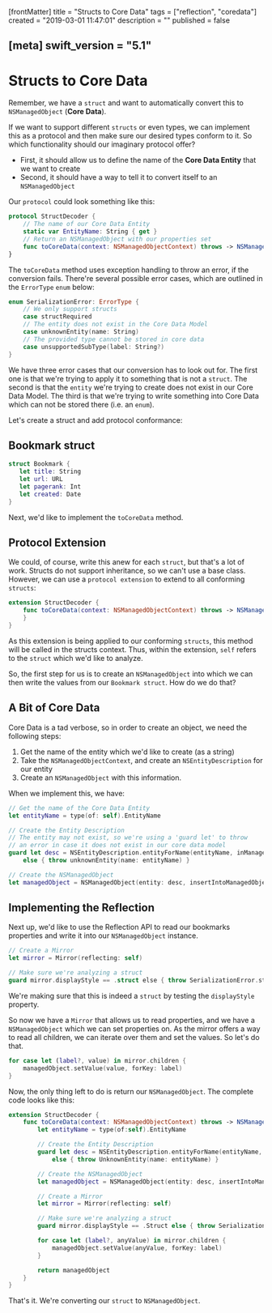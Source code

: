 [frontMatter]
title = "Structs to Core Data"
tags = ["reflection", "coredata"]
created = "2019-03-01 11:47:01"
description = ""
published = false

[meta]
swift_version = "5.1"
---

# Structs to Core Data

Remember, we have a `struct` and want to automatically convert this to
`NSManagedObject` (**Core Data**).

If we want to support different `structs` or even types, we can
implement this as a protocol and then make sure our desired types
conform to it. So which functionality should our imaginary protocol
offer?

-   First, it should allow us to define the name of the **Core Data
    Entity** that we want to create
-   Second, it should have a way to tell it to convert itself to an
    `NSManagedObject`

Our `protocol` could look something like this:

``` Swift
protocol StructDecoder {
    // The name of our Core Data Entity
    static var EntityName: String { get }
    // Return an NSManagedObject with our properties set
    func toCoreData(context: NSManagedObjectContext) throws -> NSManagedObject
}
```

The `toCoreData` method uses exception handling to
throw an error, if the conversion fails. There\'re several possible
error cases, which are outlined in the `ErrorType` `enum` below:

``` Swift
enum SerializationError: ErrorType {
    // We only support structs
    case structRequired
    // The entity does not exist in the Core Data Model
    case unknownEntity(name: String)
    // The provided type cannot be stored in core data
    case unsupportedSubType(label: String?)
}
```

We have three error cases that our conversion has to look out for. The
first one is that we\'re trying to apply it to something that is not a
`struct`. The second is that the `entity` we\'re trying to create does
not exist in our Core Data Model. The third is that we\'re trying to
write something into Core Data which can not be stored there (i.e. an
`enum`).

Let\'s create a struct and add protocol conformance:

## Bookmark struct

``` Swift
struct Bookmark {
   let title: String
   let url: URL
   let pagerank: Int
   let created: Date
}
```

Next, we\'d like to implement the `toCoreData` method.

## Protocol Extension

We could, of course, write this anew for each `struct`, but that\'s a
lot of work. Structs do not support inheritance, so we can\'t use a base
class. However, we can use a `protocol extension` to extend to all
conforming `structs`:

``` Swift
extension StructDecoder {
    func toCoreData(context: NSManagedObjectContext) throws -> NSManagedObject {
    }
}
```

As this extension is being applied to our conforming `structs`, this
method will be called in the structs context. Thus, within the
extension, `self` refers to the `struct` which we\'d like to analyze.

So, the first step for us is to create an `NSManagedObject` into which
we can then write the values from our `Bookmark struct`. How do we do
that?

## A Bit of Core Data

Core Data is a tad verbose, so in order to create an object, we need the
following steps:

1.  Get the name of the entity which we\'d like to create (as a string)
2.  Take the `NSManagedObjectContext`, and create an
    `NSEntityDescription` for our entity
3.  Create an `NSManagedObject` with this information.

When we implement this, we have:

``` Swift
// Get the name of the Core Data Entity
let entityName = type(of: self).EntityName

// Create the Entity Description
// The entity may not exist, so we're using a 'guard let' to throw 
// an error in case it does not exist in our core data model
guard let desc = NSEntityDescription.entityForName(entityName, inManagedObjectContext: context)
    else { throw unknownEntity(name: entityName) }

// Create the NSManagedObject
let managedObject = NSManagedObject(entity: desc, insertIntoManagedObjectContext: context)
```

## Implementing the Reflection

Next up, we\'d like to use the Reflection API to read our bookmarks
properties and write it into our `NSManagedObject` instance.

``` Swift
// Create a Mirror
let mirror = Mirror(reflecting: self)

// Make sure we're analyzing a struct
guard mirror.displayStyle == .struct else { throw SerializationError.structRequired }
```

We\'re making sure that this is indeed a `struct` by testing the
`displayStyle` property.

So now we have a `Mirror` that allows us to read properties, and we have
a `NSManagedObject` which we can set properties on. As the mirror offers
a way to read all children, we can iterate over them and set the values.
So let\'s do that.

``` Swift
for case let (label?, value) in mirror.children {
    managedObject.setValue(value, forKey: label)
}
```

Now, the only thing left to do is return our `NSManagedObject`. The
complete code looks like this:

``` Swift
extension StructDecoder {
    func toCoreData(context: NSManagedObjectContext) throws -> NSManagedObject {
        let entityName = type(of:self).EntityName

        // Create the Entity Description
        guard let desc = NSEntityDescription.entityForName(entityName, inManagedObjectContext: context)
            else { throw UnknownEntity(name: entityName) }

        // Create the NSManagedObject
        let managedObject = NSManagedObject(entity: desc, insertIntoManagedObjectContext: context)

        // Create a Mirror
        let mirror = Mirror(reflecting: self)

        // Make sure we're analyzing a struct
        guard mirror.displayStyle == .Struct else { throw SerializationError.structRequired }

        for case let (label?, anyValue) in mirror.children {
            managedObject.setValue(anyValue, forKey: label)
        }

        return managedObject
    }
}
```

That\'s it. We\'re converting our `struct` to `NSManagedObject`.
